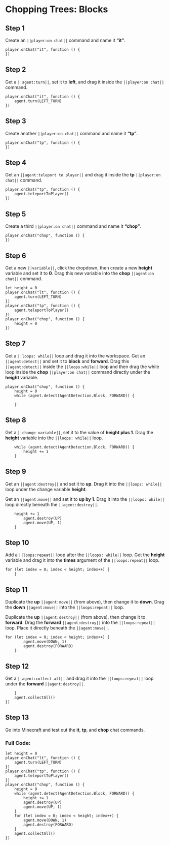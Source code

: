 # Chopping Trees: Blocks


## Step 1
Create an ``||player:on chat||`` command and name it **“it”**.

```blocks
player.onChat("it", function () {
})
```

## Step 2

Get a ``||agent:turn||``, set it to **left**, and drag it inside the ``||player:on chat||`` command.

```blocks
player.onChat("it", function () {
    agent.turn(LEFT_TURN)
})
```

## Step 3

Create another ``||player:on chat||`` command and name it **“tp”**.

```blocks
player.onChat("tp", function () {
})
```

## Step 4

Get an ``||agent:teleport to player||`` and drag it inside the **tp**  ``||player:on chat||`` command.

```blocks
player.onChat("tp", function () {
    agent.teleportToPlayer()
})
```

## Step 5

Create a third ``||player:on chat||`` command and name it **“chop”**.

```blocks
player.onChat("chop", function () {
})
```

## Step 6

Get a new ``||variable||``, click the dropdown,  then create a new **height** variable and set it to **0**. Drag this new variable into the **chop** ``||agent:on chat||`` command.

```blocks
let height = 0
player.onChat("lt", function () {
    agent.turn(LEFT_TURN)
})
player.onChat("tp", function () {
    agent.teleportToPlayer()
})
player.onChat("chop", function () {
    height = 0
})
```

## Step 7

Get a ``||loops: while||`` loop and drag it into the workspace. Get an ``||agent:detect||`` and set it to **block** and **forward**. Drag this ``||agent:detect||`` inside the ``||loops:while||`` loop and then drag the while loop inside the **chop** ``||player:on chat||`` command directly under the **height** variable.

```blocks
player.onChat("chop", function () {
    height = 0
    while (agent.detect(AgentDetection.Block, FORWARD)) {
    	
    }
```

## Step 8

Get a ``||change variable||``, set it to the value of **height plus 1**. Drag the **height** variable into the ``||loops: while||`` loop.

```blocks
    while (agent.detect(AgentDetection.Block, FORWARD)) {
        height += 1
    }
```

## Step 9

Get an ``||agent:destroy||`` and set it to **up**. Drag it into the ``||loops: while||`` loop under the change variable **height**.

Get an ``||agent:move||`` and set it to **up by 1**. Drag it into the ``||loops: while||`` loop directly beneath the ``||agent:destroy||``.

```blocks
    height += 1
        agent.destroy(UP)
        agent.move(UP, 1)
    }
```


## Step 10

Add a ``||loops:repeat||`` loop after the ``||loops: while||`` loop. Get the **height** variable and drag it into the **times** argument of the ``||loops:repeat||`` loop.

```blocks
for (let index = 0; index < height; index++) {
    } 
```

## Step 11

Duplicate the **up** ``||agent:move||`` (from above), then change it to **down**. Drag the **down** ``||agent:move||`` into the ``||loops:repeat||`` loop.

Duplicate the **up** ``||agent:destroy||`` (from above), then change it to **forward**. Drag the **forward** ``||agent:destroy||`` into the  ``||loops:repeat||`` loop. Place it directly beneath the ``||agent:move||``.

```blocks
for (let index = 0; index < height; index++) {
        agent.move(DOWN, 1)
        agent.destroy(FORWARD)
    }
```

## Step 12

Get a ``||agent:collect all||`` and drag it into the  ``||loops:repeat||`` loop under the **forward** ``||agent:destroy||``.

```blocks
    }
    agent.collectAll()
})
```

## Step 13

Go into Minecraft and test out the **it**, **tp**, and **chop** chat commands.

### Full Code: 

```blocks
let height = 0
player.onChat("lt", function () {
    agent.turn(LEFT_TURN)
})
player.onChat("tp", function () {
    agent.teleportToPlayer()
})
player.onChat("chop", function () {
    height = 0
    while (agent.detect(AgentDetection.Block, FORWARD)) {
        height += 1
        agent.destroy(UP)
        agent.move(UP, 1)
    }
    for (let index = 0; index < height; index++) {
        agent.move(DOWN, 1)
        agent.destroy(FORWARD)
    }
    agent.collectAll()
})
```


